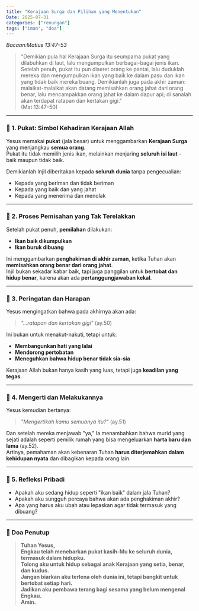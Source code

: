 ```yaml
---
title: "Kerajaan Surga dan Pilihan yang Menentukan"
Date: 2025-07-31
categories: ["renungan"]
tags: ["iman", "doa"]
---
```


_Bacaan:Matius 13:47–53_

> "Demikian pula hal Kerajaan Surga itu seumpama pukat yang dilabuhkan di laut, lalu mengumpulkan berbagai-bagai jenis ikan. Setelah penuh, pukat itu pun diseret orang ke pantai, lalu duduklah mereka dan mengumpulkan ikan yang baik ke dalam pasu dan ikan yang tidak baik mereka buang. Demikianlah juga pada akhir zaman: malaikat-malaikat akan datang memisahkan orang jahat dari orang benar, lalu mencampakkan orang jahat ke dalam dapur api; di sanalah akan terdapat ratapan dan kertakan gigi."  
> (Mat 13:47–50)

---

### 🔹 1. Pukat: Simbol Kehadiran Kerajaan Allah

Yesus memakai **pukat** (jala besar) untuk menggambarkan **Kerajaan Surga** yang menjangkau **semua orang**.  
Pukat itu tidak memilih jenis ikan, melainkan menjaring **seluruh isi laut** – baik maupun tidak baik.

Demikianlah Injil diberitakan kepada **seluruh dunia** tanpa pengecualian:

- Kepada yang beriman dan tidak beriman
- Kepada yang baik dan yang jahat
- Kepada yang menerima dan menolak

---

### 🔹 2. Proses Pemisahan yang Tak Terelakkan

Setelah pukat penuh, **pemilahan** dilakukan:

- **Ikan baik dikumpulkan**
- **Ikan buruk dibuang**

Ini menggambarkan **penghakiman di akhir zaman**, ketika Tuhan akan **memisahkan orang benar dari orang jahat**.  
Injil bukan sekadar kabar baik, tapi juga panggilan untuk **bertobat dan hidup benar**, karena akan ada **pertanggungjawaban kekal**.

---

### 🔹 3. Peringatan dan Harapan

Yesus mengingatkan bahwa pada akhirnya akan ada:

> _"...ratapan dan kertakan gigi"_ (ay.50)

Ini bukan untuk menakut-nakuti, tetapi untuk:

- **Membangunkan hati yang lalai**
- **Mendorong pertobatan**
- **Meneguhkan bahwa hidup benar tidak sia-sia**

Kerajaan Allah bukan hanya kasih yang luas, tetapi juga **keadilan yang tegas**.

---

### 🔹 4. Mengerti dan Melakukannya

Yesus kemudian bertanya:

> _"Mengertikah kamu semuanya itu?"_ (ay.51)

Dan setelah mereka menjawab "ya," Ia menambahkan bahwa murid yang sejati adalah seperti pemilik rumah yang bisa mengeluarkan **harta baru dan lama** (ay.52).  
Artinya, pemahaman akan kebenaran Tuhan **harus diterjemahkan dalam kehidupan nyata** dan dibagikan kepada orang lain.

---

### 🔹 5. Refleksi Pribadi

- Apakah aku sedang hidup seperti "ikan baik" dalam jala Tuhan?
- Apakah aku sungguh percaya bahwa akan ada penghakiman akhir?
- Apa yang harus aku ubah atau lepaskan agar tidak termasuk yang dibuang?

---

### 🙏 Doa Penutup

> **Tuhan Yesus,  
> Engkau telah menebarkan pukat kasih-Mu ke seluruh dunia, termasuk dalam hidupku.  
> Tolong aku untuk hidup sebagai anak Kerajaan yang setia, benar, dan kudus.  
> Jangan biarkan aku terlena oleh dunia ini, tetapi bangkit untuk bertobat setiap hari.  
> Jadikan aku pembawa terang bagi sesama yang belum mengenal Engkau.  
> Amin.**
